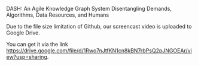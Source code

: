 DASH: An Agile Knowledge Graph System Disentangling Demands, Algorithms, Data Resources, and Humans

Due to the file size limitation of Github, our screencast video is uploaded to Google Drive. 

You can get it via the link https://drive.google.com/file/d/1Rwo7nJtfKN1cn8kBN7rbPsQ2pJNGOEAr/view?usp=sharing.
